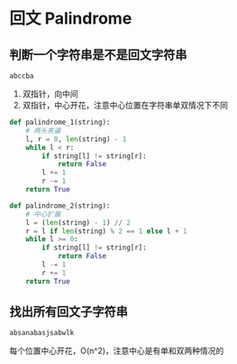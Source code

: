 # 回文 Palindrome

## 判断一个字符串是不是回文字符串

`abccba`

1. 双指针，向中间
2. 双指针，中心开花，注意中心位置在字符串单双情况下不同

```python
def palindrome_1(string):
    # 两头夹逼
    l, r = 0, len(string) - 1
    while l < r:
        if string[l] != string[r]:
            return False
        l += 1
        r -= 1
    return True

def palindrome_2(string):
    # 中心扩展
    l = (len(string) - 1) // 2
    r = l if len(string) % 2 == 1 else l + 1
    while l >= 0:
        if string[l] != string[r]:
            return False
        l -= 1
        r += 1
    return True
```

## 找出所有回文子字符串

`absanabasjsabwlk`

每个位置中心开花，O(n^2)，注意中心是有单和双两种情况的
